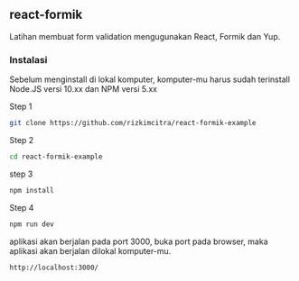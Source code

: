 ## react-formik

Latihan membuat form validation mengugunakan React, Formik dan Yup.

### Instalasi

Sebelum menginstall di lokal komputer, komputer-mu harus sudah terinstall Node.JS versi 10.xx dan NPM versi 5.xx

Step 1

```zsh
git clone https://github.com/rizkimcitra/react-formik-example
```

Step 2

```zsh
cd react-formik-example
```

step 3

```zsh
npm install
```

Step 4

```zsh
npm run dev
```

aplikasi akan berjalan pada port 3000, buka port pada browser, maka aplikasi akan berjalan dilokal komputer-mu.

```zsh
http://localhost:3000/
```
